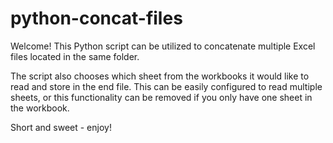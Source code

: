 # python-concat-files

Welcome! This Python script can be utilized to concatenate multiple Excel files located in the same folder.

The script also chooses which sheet from the workbooks it would like to read and store in the end file. This can be easily configured to read multiple sheets, or this functionality can be removed if you only have one sheet in the workbook.

Short and sweet - enjoy!
